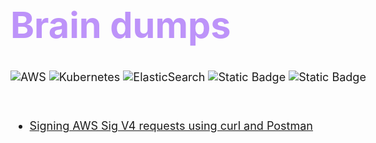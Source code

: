 <title>Blog</title>
<style>
  body {
    font-size: 18px;
  }
</style>
<br>
<h1 style="font-size: 3.2em; color: #bd93f9 ;">Brain dumps</h1>

![AWS](https://img.shields.io/badge/AWS-%23FF9900.svg?style=for-the-badge&logo=amazonwebservices&logoColor=white)
![Kubernetes](https://img.shields.io/badge/kubernetes-%23326ce5.svg?style=for-the-badge&logo=kubernetes&logoColor=white)
![ElasticSearch](https://img.shields.io/badge/-ElasticSearch-005571?style=for-the-badge&logo=elasticsearch)
![Static Badge](https://img.shields.io/badge/cybersecurity%20-%20sec?style=for-the-badge&color=red&logo=f-secure)
![Static Badge](https://img.shields.io/badge/cloud_dev%20-%20sec?style=for-the-badge&color=purple&logo=owncloud)

&nbsp;

- [Signing AWS Sig V4 requests using curl and Postman</span>](blog/aws_sig_curl.md)
